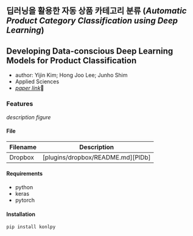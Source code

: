 ## 딥러닝을 활용한 자동 상품 카테고리 분류 (_Automatic Product Category Classification using Deep Learning_)

## Developing Data-conscious Deep Learning Models for Product  Classification
- author: Yijin Kim; Hong Joo Lee; Junho Shim
- Applied Sciences
- [_paper link_]()📎




### Features
_description_
_figure_


#### File
| Filename | Description |
| ------ | ------ |
| Dropbox | [plugins/dropbox/README.md][PlDb] |


#### Requirements
- python
- keras
- pytorch

#### Installation
```sh
pip install konlpy
```